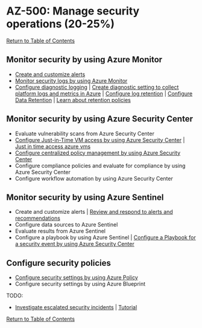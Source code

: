 # AZ-500: Manage security operations (20-25%)

[Return to Table of Contents](../README.md)

## Monitor security by using Azure Monitor

* [Create and customize alerts](https://docs.microsoft.com/en-us/azure/security-center/security-center-vulnerability-assessment-recommendations)
* [Monitor security logs by using Azure Monitor](https://docs.microsoft.com/en-us/azure/azure-monitor/azure-management)
* [Configure diagnostic logging](https://docs.microsoft.com/en-us/azure/azure-monitor/platform/platform-logs-overview) | [Create diagnostic setting to collect platform logs and metrics in Azure](https://docs.microsoft.com/en-us/azure/azure-monitor/platform/diagnostic-settings) | [Configure log retention](https://docs.microsoft.com/en-us/azure/azure-monitor/app/data-retention-privacy) | [Configure Data Retention](https://docs.microsoft.com/en-us/rest/api/storageservices/setting-a-storage-analytics-data-retention-policy) | [Learn about retention policies](https://docs.microsoft.com/en-us/microsoft-365/compliance/retention-policies?view=o365-worldwide)


## Monitor security by using Azure Security Center

* Evaluate vulnerability scans from Azure Security Center
* [Configure Just-in-Time VM access by using Azure Security Center](https://docs.microsoft.com/en-us/azure/security-center/security-center-just-in-time) | [Just in time access azure vms](https://docs.microsoft.com/en-us/archive/blogs/mvpawardprogram/just-in-time-access-azure-vms)
* [Configure centralized policy management by using Azure Security Center](https://docs.microsoft.com/en-us/azure/security-center/tutorial-security-policy)
* Configure compliance policies and evaluate for compliance by using Azure Security Center
* Configure workflow automation by using Azure Security Center

## Monitor security by using Azure Sentinel

* Create and customize alerts | [Review and respond to alerts and recommendations](https://docs.microsoft.com/en-us/azure/security-center/security-center-managing-and-responding-alerts)
* Configure data sources to Azure Sentinel
* Evaluate results from Azure Sentinel
* Configure a playbook by using Azure Sentinel | [Configure a Playbook for a security event by using Azure Security Center](https://docs.microsoft.com/en-us/azure/security-center/security-center-playbooks)

## Configure security policies

* [Configure security settings by using Azure Policy](https://docs.microsoft.com/en-us/azure/governance/policy/tutorials/create-and-manage)
* Configure security settings by using Azure Blueprint

TODO:
* [Investigate escalated security incidents](https://docs.microsoft.com/en-us/azure/security-center/security-center-incident) | [Tutorial](https://docs.microsoft.com/en-us/azure/security-center/tutorial-security-incident)



[Return to Table of Contents](../README.md)